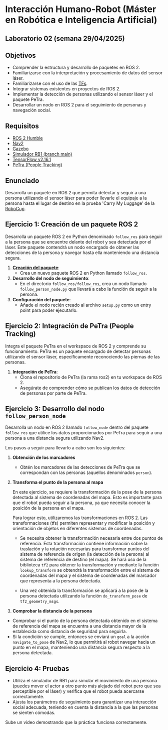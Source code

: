 # Interacción Humano-Robot (Máster en Robótica e Inteligencia Artificial)

## Laboratorio 02 (semana 29/04/2025)

## Objetivos

- Comprender la estructura y desarrollo de paquetes en ROS 2.
- Familiarizarse con la interpretación y procesamiento de datos del sensor láser.
- Familiarizarse con el uso de las [TFs](https://docs.ros.org/en/humble/Tutorials/Intermediate/Tf2/Introduction-To-Tf2.html).
- Integrar sistemas existentes en proyectos de ROS 2.
- Implementar la detección de personas utilizando el sensor láser y el paquete PeTra.
- Desarrollar un nodo en ROS 2 para el seguimiento de personas y navegación social.

## Requisitos

- [ROS 2 Humble](https://docs.ros.org/en/humble/Installation.html)
- [Nav2](https://docs.nav2.org/getting_started/index.html#installation)
- [Gazebo](https://gazebosim.org/docs/latest/ros_installation/)
- [Simulador RB1 (branch main)](https://github.com/igonzf/ros2_rb1)
- [TensorFlow v2.16.1](https://www.tensorflow.org/install?hl=es-419)
- [PeTra (People Tracking)](https://github.com/ClaudiaAlvarezAparicio/petra/tree/ros2)

## Enunciado

Desarrolla un paquete en ROS 2 que permita detectar y seguir a una persona utilizando el sensor láser para poder llevarle el equipaje a la persona hasta el lugar de destino en la prueba 'Carry My Luggage' de la [RoboCup](https://github.com/RoboCupAtHome/RuleBook).

## Ejercicio 1: Creación de un paquete ROS 2

Desarrolla un paquete ROS 2 en Python denominado `follow_ros` para seguir a la persona que se encuentre delante del robot y sea detectada por el láser. Este paquete contendrá un nodo encargado de obtener las detecciones de la persona y navegar hasta ella manteniendo una distancia segura.

1. [**Creación del paquete**](https://docs.ros.org/en/humble/How-To-Guides/Developing-a-ROS-2-Package.html):
   - Crea un nuevo paquete ROS 2 en Python llamado `follow_ros`.
2. **Desarrollo del nodo de seguimiento**:
   - En el directorio `follow_ros/follow_ros`, crea un nodo llamado `follow_person_node.py` que llevará a cabo la función de seguir a la persona.
3. **Configuración del paquete**:
   - Añade el nodo recién creado al archivo `setup.py` como un entry point para poder ejecutarlo.

## Ejercicio 2: Integración de PeTra (People Tracking)

Integra el paquete PeTra en el workspace de ROS 2 y comprende su funcionamiento. PeTra es un paquete encargado de detectar personas utilizando el sensor láser, específicamente reconociendo las piernas de las personas.

1. **Integración de PeTra**:
   - Clona el repositorio de PeTra (la rama ros2) en tu workspace de ROS 2.
   - Asegúrate de comprender cómo se publican los datos de detección de personas por parte de PeTra.

## Ejercicio 3: Desarrollo del nodo `follow_person_node`

Desarrolla un nodo en ROS 2 llamado `follow_node` dentro del paquete `follow_ros` que utilice los datos proporcionados por PeTra para seguir a una persona a una distancia segura utilizando Nav2.

Los pasos a seguir para llevarlo a cabo son los siguientes:

1. **Obtención de los marcadores**

   - Obtén los marcadores de las detecciones de PeTra que se correspondan con las personas (aquellos denominados `person`).

2. **Transforma el punto de la persona al mapa**

   En este ejercicio, se requiere la transformación de la pose de la persona detectada al sistema de coordenadas del mapa. Esto es importante para que el robot pueda seguir a la persona, ya que necesita conocer la posición de la persona en el mapa.

   Para lograr esto, utilizaremos las transformaciones en ROS 2. Las transformaciones (tfs) permiten representar y modificar la posición y orientación de objetos en diferentes sistemas de coordenadas.

   - Se necesita obtener la transformación necesaria entre dos puntos de referencia. Esta transformación contiene información sobre la traslación y la rotación necesarias para transformar puntos del sistema de referencia de origen (la detección de la persona) al sistema de referencia de destino (el mapa). Se hará uso de la biblioteca `tf2` para obtener la transformación y mediante la función `lookup_transform` se obtendrá la transformación entre el sistema de coordenadas del mapa y el sistema de coordenadas del marcador que representa a la persona detectada.

   - Una vez obtenida la transformación se aplicará a la pose de la persona detectada utilizando la función `do_transform_pose` de `tf2_geometry_msgs`.

3. **Comprobar la distancia de la persona**

- Comprobar si el punto de la persona detectada obtenido en el sistema de referencia del mapa se encuentra a una distancia mayor de la establecida como distancia de seguridad para seguirla.
- Si la condición se cumple, entonces se enviará un `goal` a la acción `navigate_to_pose` de Nav2, lo que permitirá al robot navegar hacia un punto en el mapa, manteniendo una distancia segura respecto a la persona detectada.

## Ejercicio 4: Pruebas

- Utiliza el simulador de RB1 para simular el movimiento de una persona (puedes mover el actor a otro punto más alejado del robot pero que sea perceptible por el láser) y verifica que el robot pueda acercarse correctamente.
- Ajusta los parámetros de seguimiento para garantizar una interacción social adecuada, teniendo en cuenta la distancia a la que las personas se sienten cómodas.

Sube un video demostrando que la práctica funciona correctamente.
